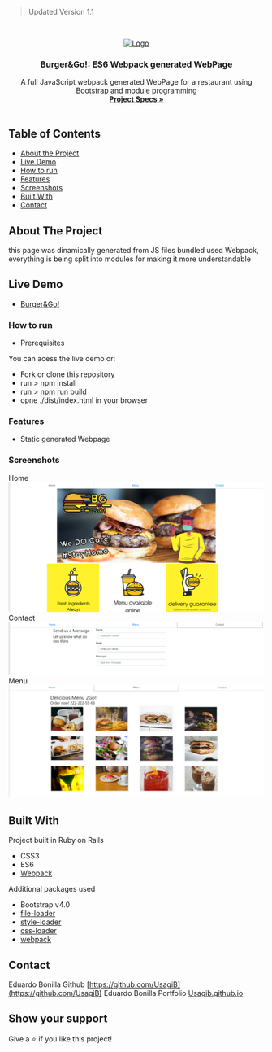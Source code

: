 > Updated Version 1.1
<br />
<p align="center">
 <a href="https://github.com/Usagib/js-restaurant">
   <img src="https://media2.giphy.com/media/ln7z2eWriiQAllfVcn/source.gif" alt="Logo">

 </a>

 <h3 align="center">Burger&Go!: ES6 Webpack generated WebPage </h3>

 <p align="center">
   A full JavaScript webpack generated WebPage for a restaurant using Bootstrap and module programming
   <br />
   <a href="https://www.theodinproject.com/courses/javascript/lessons/restaurant-page"><strong> Project Specs »</strong></a>
   <br />
   <br />
 </p>
</p>

<!-- TABLE OF CONTENTS -->
## Table of Contents

* [About the Project](#about-the-project)
* [Live Demo](#live-demo)
* [How to run](#how-to-run)
* [Features](#features)
* [Screenshots](#screenshots)
* [Built With](#built-with)
* [Contact](#contact)

## About The Project

this page was dinamically generated from JS files bundled used Webpack, everything is being split into modules for making it more understandable

## Live Demo

* [Burger&Go!](https://raw.githubusercontent.com/Usagib/js-restaurant/tree/development/dist)

### How to run


- Prerequisites

You can acess the live demo or:
- Fork or clone this repository
- run > npm install
- run > npm run build
- opne ./dist/index.html in your browser

### Features

* Static generated Webpage

### Screenshots
Home
![Home](img/bghome.png)
Contact
![Contact](img/bgcontact.png)
Menu
![Menu](img/bgmenu.png)

## Built With
Project built in Ruby on Rails
* CSS3
* ES6
* [Webpack](https://webpack.js.org/)

Additional packages used
* Bootstrap v4.0
* [file-loader](https://webpack.js.org/loaders/file-loader/)
* [style-loader](https://webpack.js.org/loaders/style-loader/)
* [css-loader](https://webpack.js.org/loaders/css-loader/)
* [webpack](https://webpack.js.org/)

## Contact

Eduardo Bonilla Github [https://github.com/UsagiB](https://github.com/UsagiB)
Eduardo Bonilla Portfolio [Usagib.github.io](http://usagib.github.io)


## Show your support

Give a ⭐️ if you like this project!
